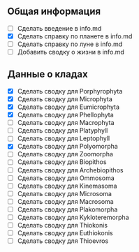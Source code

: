 ## Общая информация

- [ ] Сделать введение в info.md
- [x] Сделать справку по планете в info.md
- [ ] Сделать справку по луне в info.md
- [ ] Добавить сводку о жизни в info.md

## Данные о кладах

- [x] Сделать сводку для Porphyrophyta
- [x] Сделать сводку для Microphyta
- [x] Сделать сводку для Eumicrophyta
- [x] Сделать сводку для Phellophyta
- [ ] Сделать сводку для Macrophyta
- [ ] Сделать сводку для Platyphyll
- [ ] Сделать сводку для Leptophyll
- [x] Сделать сводку для Polyomorpha
- [ ] Сделать сводку для Zoomorpha
- [ ] Сделать сводку для Biopithos
- [ ] Сделать сводку для Archebiopithos
- [ ] Сделать сводку для Ommosoma
- [ ] Сделать сводку для Kinemasoma
- [ ] Сделать сводку для Microsoma
- [ ] Сделать сводку для Macrosoma
- [ ] Сделать сводку для Plakomorpha
- [ ] Сделать сводку для Kykloteremorpha
- [ ] Сделать сводку для Thiokonis
- [ ] Сделать сводку для Euthiokonis
- [ ] Сделать сводку для Thioevros